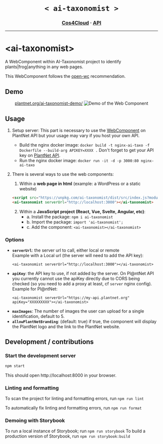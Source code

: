
<h1 align="center">
    <strong><code> < ai-taxonomist > </code></strong>
</h1>

<h3 align="center">
  <a href="https://cos4cloud-eosc.eu/services/ai-taxonomist/">Cos4Cloud</a>
  <span> · </span>
  <a href="https://my.plantnet.org/">API</a>
</h3>

---

# \<ai-taxonomist>

A WebComponent within AI-Taxonomist project to identify plants|frog|anything in any web pages. 

This WebComponent follows the [open-wc](https://github.com/open-wc/open-wc) recommendation.

## Demo

<p align="center">
    <a href="https://plantnet.org/ai-taxonomist-demo/" target="_blank">plantnet.org/ai-taxonomist-demo/</a>
  <img src="/demo.gif" alt="Demo of the Web Component" />
</p>

## Usage

1. Setup server: 
    This part is necessary to use the [WebComponent](https://developer.mozilla.org/docs/Web/Web_Components) on PlantNet API but your usage may vary if you host your own API.    
    - Build the nginx docker image: `docker build -t nginx-ai-taxo -f Dockerfile --build-arg APIKEY=XXXX .`  Don't forget to get your API key on [PlantNet API](https://my.plantnet.org/).
    - Run the nginx docker image: `docker run -it -d -p 3000:80 nginx-ai-taxo`

2. There is several ways to use the web components: 
    1. Within a **web page in html** (example: a WordPress or a static website)
    ```html
    <script src="https://unpkg.com/ai-taxonomist/dist/src/index.js?module" type="module"></script>
    <ai-taxonomist serverUrl="http://localhost:3000"></ai-taxonomist>
    ```
   2. Within a **JavaScript project (React, Vue, Svelte, Angular, etc)**: 
       - a. Install the package: `npm i ai-taxonomist`
       - b. Import the package: `import 'ai-taxonomist';`
       - c. Add the component: `<ai-taxonomist></ai-taxonomist>`

### Options


- **`serverUrl`**: the server url to call, either local or remote  
    Example with a Local url (the server will need to add the API key):  
    ```
    <ai-taxonomist serverUrl="http://localhost:3000"></ai-taxonomist>
    ```
- **`apiKey`**: the API key to use, if not added by the server. On Pl@ntNet API you currently cannot use the apiKey directly due to CORS being checked (so you need to add a proxy at least, cf `server` nginx config).   
    Example for Pl@ntNet:  
    ```
    <ai-taxonomist serverUrl="https://my-api.plantnet.org" apiKey="XXXXXXXXX"></ai-taxonomist>
    ```
- **`maxImages`**: The number of images the user can upload for a single identification, default to 5. 
- **`allowPlantNetBranding`**: (default: true) if true, the component will display the PlantNet logo and the link to the PlantNet website. 

## Development / contributions

### Start the development server

```bash
npm start
```

This should open http://localhost:8000 in your browser.

### Linting and formatting

To scan the project for linting and formatting errors, run `npm run lint`

To automatically fix linting and formatting errors, run `npm run format`

### Demoing with Storybook

To run a local instance of Storybook; run `npm run storybook`
To build a production version of Storybook, run `npm run storybook:build`

